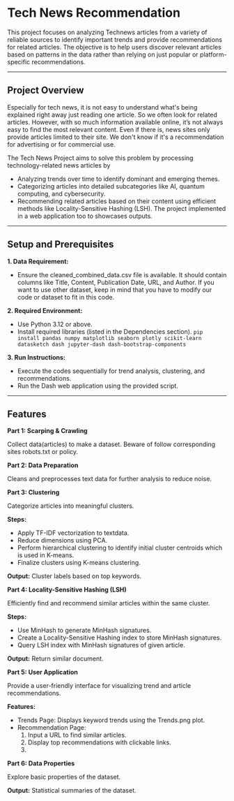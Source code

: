 # Tech News Recommendation

This project focuses on analyzing Technews articles from a variety of reliable sources to identify important trends and provide recommendations for related articles. 
The objective is to help users discover relevant articles based on patterns in the data rather than relying on just popular or platform-specific recommendations. 

---

## Project Overview

Especially for tech news, it is not easy to understand what's being explained right away just reading one article. So we often look for related articles. However, with so much information available online, it’s not always easy to find the most relevant content. Even if there is, news sites only provide articles limited to their site. We don't know if it's a recommendation for advertising or for commercial use.

The Tech News Project aims to solve this problem by processing technology-related news articles by
+ Analyzing trends over time to identify dominant and emerging themes.
+ Categorizing articles into detailed subcategories like AI, quantum computing, and cybersecurity.
+ Recommending related articles based on their content using efficient methods like Locality-Sensitive Hashing (LSH).
The project implemented in a web application too to showcases outputs.

---

## Setup and Prerequisites

**1. Data Requirement:**
+ Ensure the cleaned_combined_data.csv file is available. It should contain columns like Title, Content, Publication Date, URL, and Author.
  If you want to use other dataset, keep in mind that you have to modify our code or dataset to fit in this code.

**2. Required Environment:**
+ Use Python 3.12 or above.
+ Install required libraries (listed in the Dependencies section).
  ```pip install pandas numpy matplotlib seaborn plotly scikit-learn datasketch dash jupyter-dash dash-bootstrap-components```

**3. Run Instructions:**
+ Execute the codes sequentially for trend analysis, clustering, and recommendations.
+ Run the Dash web application using the provided script.
  
---

## Features

**Part 1: Scarping & Crawling**

Collect data(articles) to make a dataset. Beware of follow corresponding sites robots.txt or policy.  


**Part 2: Data Preparation**

Cleans and preprocesses text data for further analysis to reduce noise.  


**Part 3: Clustering**

Categorize articles into meaningful clusters.

**Steps:**

- Apply TF-IDF vectorization to textdata.
- Reduce dimensions using PCA.
- Perform hierarchical clustering to identify initial cluster centroids which is used in K-means.
- Finalize clusters using K-means clustering.

**Output:** Cluster labels based on top keywords.  


**Part 4: Locality-Sensitive Hashing (LSH)**

Efficiently find and recommend similar articles within the same cluster.

**Steps:**

- Use MinHash to generate MinHash signatures.
- Create a Locality-Sensitive Hashing index to store MinHash signatures.
- Query LSH index with MinHash signatures of given article.

**Output:** Return similar document.  


**Part 5: User Application**

Provide a user-friendly interface for visualizing trend and article recommendations.

**Features:**

- Trends Page: Displays keyword trends using the Trends.png plot.
- Recommendation Page:
    1. Input a URL to find similar articles.
    2. Display top recommendations with clickable links.
    3. 

**Part 6: Data Properties**

Explore basic properties of the dataset.

**Output:** Statistical summaries of the dataset.
